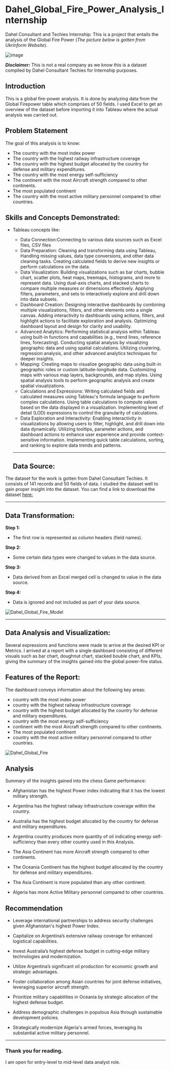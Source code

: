 # Dahel_Global_Fire_Power_Analysis_Internship
Dahel Consultant and Techies Internship: This is a project that entails the analysis of the Global Fire Power
(*The picture below is gotten from Ukrinform Website*). 


![image](https://github.com/RemedyData/Dahel_Global_Fire_Power_Analysis_Internship/assets/137626163/4ba1cc66-56a9-42e8-94ec-818cf4f9135b)


***Disclaimer:*** This is not a real company as we know this is a dataset compiled by Dahel Consultant Techies for Internship purposes. 


## Introduction

This is a global fire-power analysis. It is done by analyzing data from  the Global Firepower table which comprises of 50 fields. I used Excel to get an overview of the dataset before importing it into Tableau where the actual analysis was carried out. 

## Problem Statement

The goal of this analysis is to know:

- The country with the most index power
- The country with the highest railway infrastructure coverage
- The country with the highest budget allocated by the country for defense and military expenditures.
- The country with the most energy self-sufficiency
- The continent with the most Aircraft strength compared to other continents.
- The most populated continent
- The country with the most active military personnel compared to other countries.
  
## Skills and Concepts Demonstrated:

- Tableau concepts like:

  - Data Connection:Connecting to various data sources such as Excel files, CSV files
  - Data Preparation: Cleaning and transforming data using Tableau, Handling missing values, data type conversions, and other data cleaning tasks.
    Creating calculated fields to derive new insights or perform calculations on the data.
  - Data Visualization: Building visualizations such as bar charts, bubble chart, scatter plots, heat maps, treemaps, histograms, and more to represent data. Using dual-axis charts, and 
    stacked charts to compare multiple measures or dimensions effectively. Applying filters, parameters, and sets to interactively explore and drill down into data subsets.
  - Dashboard Creation: Designing interactive dashboards by combining multiple visualizations, filters, and other elements onto a single canvas. Adding interactivity to dashboards using 
    actions, filters, and highlight actions to facilitate exploration and analysis. Optimizing dashboard layout and design for clarity and usability.
  - Advanced Analytics: Performing statistical analysis within Tableau using built-in functions and capabilities (e.g., trend lines, reference lines, forecasting). Conducting spatial 
    analysis by visualizing geographic data and using spatial calculations. Utilizing clustering, regression analysis, and other advanced analytics techniques for deeper insights.
  - Mapping: Creating maps to visualize geographic data using built-in geographic roles or custom latitude-longitude data. Customizing maps with various map layers, backgrounds, and map 
    styles. Using spatial analysis tools to perform geographic analysis and create spatial visualizations.
  - Calculations and Expressions: Writing calculated fields and calculated measures using Tableau's formula language to perform complex calculations. Using table calculations to compute 
    values based on the data displayed in a visualization. Implementing level of detail (LOD) expressions to control the granularity of calculations.
  - Data Exploration and Interactivity: Enabling interactivity in visualizations by allowing users to filter, highlight, and drill down into data dynamically. Utilizing tooltips, 
    parameter actions, and dashboard actions to enhance user experience and provide context-sensitive information. Implementing quick table calculations, sorting, and ranking to explore 
    data trends and patterns.





 
   ---
  ## Data Source:
  
The dataset for the work is gotten from Dahel Consultant Techies. It consists of 141 records and 50 fields of data. I studied the dataset well to gain proper insight into the dataset. You can find a link to download the dataset [here:](https://drive.google.com/file/d/1FQoGRARMXfT0m0RPWop1EvgVhf5oT_yT/view?usp=sharing)

   ---

## Data Transformation:

**Step 1:**
- The first row is represented as column headers (field names).

**Step 2:**   
- Some certain data types were changed to values in the data source.

**Step 3:**
- Data derived from an Excel merged cell is changed to value in the data source.

**Step 4:**				
- Data is ignored and not included as part of your data source.					
 					





![Dahel_Global_Fire_Model](https://github.com/RemedyData/Dahel_Global_Fire_Power_Analysis_Internship/assets/137626163/bf758356-4804-471b-9d4c-066cd830532d)






---


## Data Analysis and Visualization:

Several expressions and functions were made to arrive at the desired KPI or Metrics.
I arrived at a report with a single dashboard consisting of different visuals such as bar chart, doughnut chart, stacked bouble chart, and KPIs, giving the summary of the insights gained into the global power-fire status.

## Features of the Report:

The dashboard conveys information about the following key areas:

- country with the most index power
- country with the highest railway infrastructure coverage
- country with the highest budget allocated by the country for defense and military expenditures.
- country with the most energy self-sufficiency
- continent with the most Aircraft strength compared to other continents.
- The most populated continent
- country with the most active military personnel compared to other countries.
  


![Dahel_Global_Fire](https://github.com/RemedyData/Dahel_Global_Fire_Power_Analysis_Internship/assets/137626163/cb3f9deb-7b75-4faa-b7c1-20cccb997f14)



## Analysis

Summary of the insights gained into the chess Game performance: 

- Afghanistan has the highest Power index indicating that it has the lowest
military strength.

- Argentina has the highest railway infrastructure coverage within the country.
 
- Australia has the highest budget allocated by the country for defense and
military expenditures.

- Argentina country produces more quantity of oil indicating energy self-
sufficiency than every other country used in this Analysis.

- The Asia Continent has more Aircraft strength compared to other continents.
 
- The Oceania Continent has the highest budget allocated by the country for
defense and military expenditures.

- The Asia Continent is more populated than any other continent.

- Algeria has more Active Military personnel compared to other countries.
  
## Recommendation

- Leverage international partnerships to address security challenges given Afghanistan's
highest Power Index.

- Capitalize on Argentina’s extensive railway coverage for enhanced logistical capabilities.
- Invest Australia’s highest defense budget in cutting-edge military technologies and
modernization.

- Utilize Argentina’s significant oil production for economic growth and strategic advantages.
- Foster collaboration among Asian countries for joint defense initiatives, leveraging
superior aircraft strength.

- Prioritize military capabilities in Oceania by strategic allocation of the highest defense
budget.

- Address demographic challenges in populous Asia through sustainable development
policies.

- Strategically modernize Algeria's armed forces, leveraging its substantial active military
personnel.

---

### Thank you for reading.

I am open for entry-level to mid-level data analyst role.
